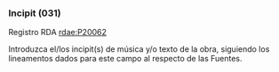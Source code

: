 ### Incipit (031)
Registro RDA [rdae:P20062](http://www.rdaregistry.info/Elements/e/#P20062)

Introduzca el/los incipit(s) de música y/o texto de la obra, siguiendo los lineamentos dados para este campo al respecto de las Fuentes.
